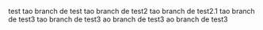 test
tao branch de test
tao branch de test2
tao branch de test2.1
tao branch de test3
tao branch de test3
ao branch de test3
ao branch de test3